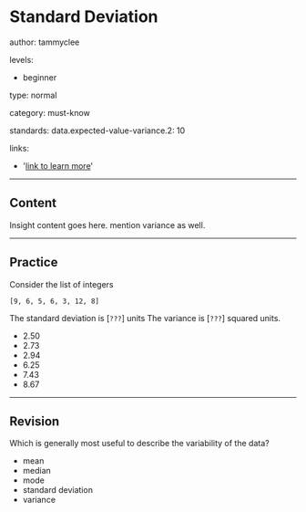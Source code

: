 # Standard Deviation
author: tammyclee

levels:

  - beginner

type: normal

category: must-know

standards:
  data.expected-value-variance.2: 10

links:

  - '[link to learn more](https://enki.com)'

---
## Content

Insight content goes here.  mention variance as well.  

---
## Practice

Consider the list of integers

`[9, 6, 5, 6, 3, 12, 8]`

The standard deviation is [`???`] units
The variance is [`???`] squared units.  

* 2.50
* 2.73
* 2.94
* 6.25
* 7.43
* 8.67

---
## Revision

Which is generally most useful to describe the variability of the data?

* mean
* median
* mode
* standard deviation
* variance
